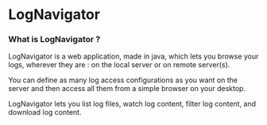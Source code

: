 # LogNavigator

### What is LogNavigator ?

LogNavigator is a web application, made in java, which lets you browse your logs, wherever they are : on the local server or on remote server(s).

You can define as many log access configurations as you want on the server and then access all them from a simple browser on your desktop.

LogNavigator lets you list log files, watch log content, filter log content, and download log content.